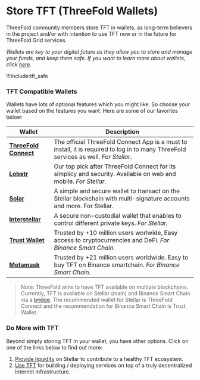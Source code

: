# Store TFT (ThreeFold Wallets)

ThreeFold community members store TFT in wallets, as long-term believers in the project and/or with intention to use TFT now or in the future for ThreeFold Grid services.

*Wallets are key to your digital future as they allow you to store and manage your funds, and keep them safe. If you want to learn more about wallets, click [here](https://www.coinbase.com/learn/crypto-basics/what-is-a-crypto-wallet).*

!!!include:tft_safe

### TFT Compatible Wallets 

Wallets have lots of optional features which you might like. So choose your wallet based on the features you want. Here are some of our favorites below:

| Wallet                                     | Description                                               | 
| ------------------------------------------ | ----------------------------------------------------------|
| [**ThreeFold Connect**](threefold_connect) | The official ThreeFold Connect App is a must to install, it is required to log in to many ThreeFold services as well. *For Stellar.*               |
| [**Lobstr**](lobstr_wallet)                | Our top pick after ThreeFold Connect for its simplicy and security. Available on web and mobile. *For Stellar.*                                             |
| [**Solar**](solar_wallet)                  | A simple and secure wallet to transact on the Stellar blockchain with multi-signature accounts and more. For Stellar. |
| [**Interstellar**](tft_interstellar)       | A secure non-custodial wallet that enables to control different private keys. *For Stellar.*               |
| [**Trust Wallet**](tft_bsc_trustwallet)    | Trusted by +10 million users worlwide, Easy access to cryptocurrencies and DeFi. *For Binance Smart Chain.*                         |
| [**Metamask**](tft_bsc_metamask)           | Trusted by +21 million users worldwide. Easy to buy TFT on Binance smartchain. *For Binance Smart Chain.*                            |

> Note: ThreeFold aims to have TFT available on multiple blockchains. Currently, TFT is available on Stellar (main) and Binance Smart Chain via a [bridge](tft_bsc_bridge). The recommended wallet for Stellar is ThreeFold Connect and the recommendation for Binance Smart Chain is Trust Wallet.

### Do More with TFT

Beyond simply storing TFT in your wallet, you have other options. Click on one of the links below to find out more:

1. [Provide liquidity](tft_liquidity) on Stellar to contribute to a healthy TFT ecosystem.
2. [Use TFT](grid_use) for building / deploying services on top of a truly decentralized Internet infrastructure.
